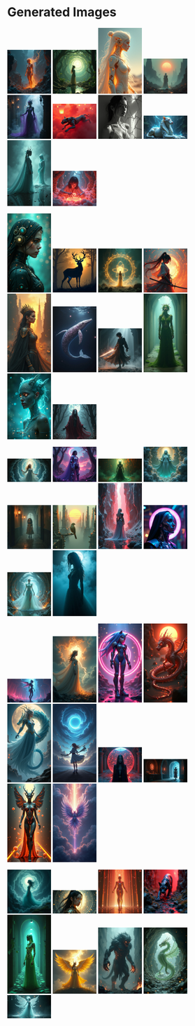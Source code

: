 # Generated Images



<img src="2025_06_28_01.png" width="100"/> <img src="2025_06_28_02.png" width="100"/> <img src="2025_06_28_03.png" width="100"/> <img src="2025_06_28_04.png" width="100"/> <img src="2025_06_28_05.png" width="100"/> <img src="2025_06_28_06.png" width="100"/> <img src="2025_06_28_07.png" width="100"/> <img src="2025_06_28_08.png" width="100"/> <img src="2025_06_28_09.png" width="100"/> <img src="2025_06_28_10.png" width="100"/>

<img src="2025_06_28_11.png" width="100"/> <img src="2025_06_28_12.png" width="100"/> <img src="2025_06_28_13.png" width="100"/> <img src="2025_06_28_14.png" width="100"/> <img src="2025_06_28_15.png" width="100"/> <img src="2025_06_28_16.png" width="100"/> <img src="2025_06_28_17.png" width="100"/> <img src="2025_06_28_18.png" width="100"/> <img src="2025_06_28_19.png" width="100"/> <img src="2025_06_28_20.png" width="100"/>

<img src="2025_06_28_21.png" width="100"/> <img src="2025_06_28_22.png" width="100"/> <img src="2025_06_28_23.png" width="100"/> <img src="2025_06_28_24.png" width="100"/> <img src="2025_06_28_25.png" width="100"/> <img src="2025_06_28_26.png" width="100"/> <img src="2025_06_28_27.png" width="100"/> <img src="2025_06_28_28.png" width="100"/> <img src="2025_06_28_29.png" width="100"/> <img src="2025_06_28_30.png" width="100"/>

<img src="2025_06_28_31.png" width="100"/> <img src="2025_06_28_32.png" width="100"/> <img src="2025_06_28_33.png" width="100"/> <img src="2025_06_28_34.png" width="100"/> <img src="2025_06_28_35.png" width="100"/> <img src="2025_06_28_36.png" width="100"/> <img src="2025_06_28_37.png" width="100"/> <img src="2025_06_28_38.png" width="100"/> <img src="2025_06_28_39.png" width="100"/> <img src="2025_06_28_40.png" width="100"/>

<img src="2025_06_28_41.png" width="100"/> <img src="2025_06_28_42.png" width="100"/> <img src="2025_06_28_43.png" width="100"/> <img src="2025_06_28_44.png" width="100"/> <img src="2025_06_28_45.png" width="100"/> <img src="2025_06_28_46.png" width="100"/> <img src="2025_06_28_47.png" width="100"/> <img src="2025_06_28_48.png" width="100"/> <img src="2025_06_28_49.png" width="100"/>